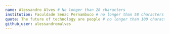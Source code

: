 ```yaml
---
name: Alessandro Alves # No longer than 28 characters
institution: Faculdade Senac Pernambuco # no longer than 58 characters
quote: The future of technology are people # no longer than 100 characters, avoid using quotes(") to guarantee the format remains the same.
github_user: alessandromalves
---
```

